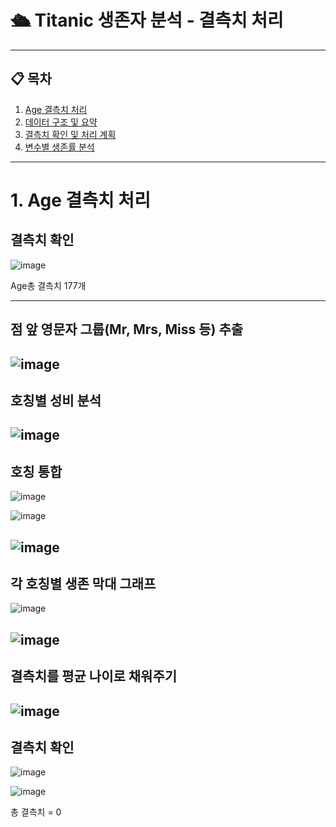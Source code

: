 # 🛳 Titanic 생존자 분석 - 결측치 처리


---

## 📋 목차

1. [Age 결측치 처리](#1-Age-결측치-처리)  
2. [데이터 구조 및 요약](#2-데이터-구조-및-요약)  
3. [결측치 확인 및 처리 계획](#3-결측치-확인-및-처리-계획)  
4. [변수별 생존률 분석](#4-변수별-생존률-분석)

---
# 1. Age 결측치 처리

## 결측치 확인  
![image](https://github.com/user-attachments/assets/7cf3a53c-23ec-4460-97dd-09ab82137c70)  

Age총 결측치 177개

---

## 점 앞 영문자 그룹(Mr, Mrs, Miss 등) 추출  

![image](https://github.com/user-attachments/assets/fbc0765b-cdf4-424e-a724-a3d7dc07107d)
---

## 호칭별 성비 분석  

![image](https://github.com/user-attachments/assets/45b17a1f-097c-471e-85ff-761d50e130e8)
---

## 호칭 통합

![image](https://github.com/user-attachments/assets/a789bd9a-e65a-4696-8db3-31d460516d03)

![image](https://github.com/user-attachments/assets/7a31d676-ad98-460d-a357-bf00e3beab47)

![image](https://github.com/user-attachments/assets/804f6eec-05b9-4675-bb96-5e0b1f78076a)
---

## 각 호칭별 생존 막대 그래프

![image](https://github.com/user-attachments/assets/959fb708-ce14-4bd0-a8de-4ce89b8ae588)

![image](https://github.com/user-attachments/assets/ea0beb32-6c7c-4eff-81d9-abbe586421d3)
---

## 결측치를 평균 나이로 채워주기

![image](https://github.com/user-attachments/assets/691a4fa5-4780-4985-93e6-d21ca76753c1)
---

## 결측치 확인
![image](https://github.com/user-attachments/assets/11559a10-028d-4e1d-9ce8-02d8b1891355)

![image](https://github.com/user-attachments/assets/2799af47-53ab-4c7d-9723-1091629ffe80)

총 결측치 = 0











